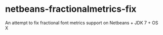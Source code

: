 netbeans-fractionalmetrics-fix
==============================

An attempt to fix fractional font metrics support on Netbeans + JDK 7 + OS X
